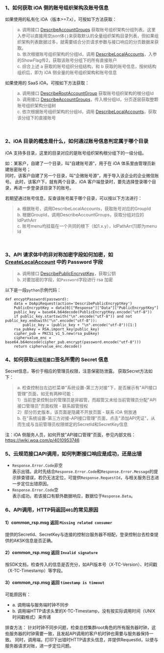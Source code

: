 ### 1、如何获取 iOA 侧的账号组织架构及账号信息
如果使用的私有化 iOA（版本>=7.x），可按如下方法获取：
> a. 调用接口 [DescribeAccountGroups](https://tencent-ioa.github.io/ioa-open-doc/#/%E5%BC%80%E6%94%BEAPI/%E4%BA%91%E8%A7%84%E8%8C%83%E6%8E%A5%E5%8F%A3/%E7%89%88%E6%9C%AC%EF%BC%9A2022-06-01/%E8%BA%AB%E4%BB%BD%E4%B8%8E%E6%9D%83%E9%99%90%E7%AE%A1%E7%90%86%E7%9B%B8%E5%85%B3%E6%8E%A5%E5%8F%A3/%E6%9F%A5%E8%AF%A2%E8%B4%A6%E6%88%B7%E7%9B%AE%E5%BD%95%E5%88%97%E8%A1%A8) 获取账号组织架构分组列表。这里入参可以直接用空json体`{}`来获取默认的全量组织架构目录列表，但如果组织架构列表数据过多，就需要结合分页请求参数与接口响应的分页数据来获取。<br/>
> b. 依次根据账号组织架构的分组Id，调用 [DescribeLocalAccounts]()，入参的ShowFlag传2，获取该账号分组下的所有直接账户<br/>
> c. 综合上述 a 获取的账号组织分组结构，和 b 获取的账号信息，按树结构组织后，即为 iOA 侧全量的账号组织架构和账号信息

如果使用的 SaaS iOA，可按如下方法获取：
> a. 调用接口 [DescribeRootAccountGroup](https://cloud.tencent.com/document/api/1092/107709) 获取账号组织架构的根分组Id<br/>
> b. 调用接口 [DescribeAccountGroups](https://cloud.tencent.com/document/api/1092/107711)，传入根分组Id，分页逐层获取整颗账号组织架构分组树<br/>
> c. 依次根据账号组织架构的分组Id，调用 [DescribeLocalAccounts](https://cloud.tencent.com/document/api/1092/107710)，获取该分组下的直接账号
<br/>

### 2、iOA 目录的概念是什么，如何通过账号信息判定属于哪个目录
iOA 支持多目录，这里的目录对应的是账号组织架构根分组下的一级分组。

如：某客户，自建了一个目录，叫“自建账号源”，用于在 iOA 体系里由管理员新建账密账号；<br/>
同时，该客户自建了另一个目录，叫“企微账号源”，用于导入该企业的企业微信账号。
此时，该客户下，就有两个目录，iOA 客户端登录时，要先选择登录哪个目录，再进一步登录该目录下的账号。

若期望通过账号信息，反查该账号属于哪个目录，可以按以下方法进行：
>a. 根据账号，调用DescribeLocalAccounts，获取账号对应的GroupId<br/>
b. 根据GroupId，调用DescribeAccountGroups，获取分组对应的IdPathArr<br/>
c. 账号menu均挂载在一个共同的根下（如1.x.y），IdPathArr[1]即为menu Id
<br/>

### 3、API 请求体中的非对称加密字段如何加密，如 [CreateLocalAccount](https://tencent-ioa.github.io/ioa-open-doc/#/开放API/云规范接口/版本：2022-06-01/身份与权限管理相关接口/创建本地账号?id=创建本地账号) 中的 Password 字段
> a. 调用接口 [DescribePublicEncryptKey](https://tencent-ioa.github.io/ioa-open-doc/#/开放API/云规范接口/版本：2022-06-01/公共模块相关接口/获取加密公钥)，获取公钥<br/>
> b. 对要加密的字段，如`Password`字段进行 rsa 加密<br/>

以下是一段`python`示例代码：
```
def encyptPassword(password):
	data = DoApiRequest(action='DescribePublicEncryptKey')
	PublicEncryptKey = data[0]["Response"]["Data"]["PublicEncryptKey"]
	public_key = base64.b64decode(PublicEncryptKey.encode("utf-8"))
	if public_key.startswith("\n".encode("utf-8")) and not public_key.endswith("\n".encode("utf-8")):
		public_key = (public_key + "\n".encode("utf-8"))[1:]
	rsa_pubkey = RSA.import_key(public_key)
	cipher_pub = PKCS1_v1_5.new(rsa_pubkey)
	ciphervalue_enc = base64.b64encode(cipher_pub.encrypt(password.encode("utf-8")))
	return ciphervalue_enc.decode()
```

### 4、如何获取`云规范接口`签名所需的 Secret 信息
Secret信息，等价于相应的管理员权限，注意保密防泄露。
获取Secret方法如下：
> a. 检查控制台左边栏菜单"系统设置-第三方对接"下，是否展示有"API接口管理"页面，如无有两种可能：<br/>
	1）当前登录控制台的管理员是非超管，而超管又未给当前管理员分配"API接口管理员"页面权限 - 联系超管授权<br/>
	2）部分历史版本，该页面是隐藏不开放页面 - 联系 iOA 侧放通<br/>
b. 在"系统设置-第三方对接-API接口管理"页面，点击"添加API凭证"，从而生成与当前管理员权限绑定的SecretId和SecretKey信息

注：iOA 侧服务人员，如何开放"API接口管理"页面，参见内部文档：https://iwiki.woa.com/p/4010953746

### 5、云规范接口API调用，如何判断接口响应是成功，还是出错
* `Response.Error.Code`非空<br/>
表示出错。此时先结合`Response.Error.Code`和`Response.Error.Message`的提示排查错误，若仍无法定位，可提供`Response.RequestId`，与相关服务日志进一步定位出错原因。
* `Response.Error.Code`空<br/>
表示成功。若该接口有额外数据响应，数据位于`Response.Data`。

### 6、API调用，HTTP码返回`401`的常见原因
#### 1）common_rsp.msg 返回 `Missing related consumer`
提供的SecretId、SecretKey与连接的控制台服务器不相配，登录控制台去检查提供的AKSK信息是否正确。
#### 2）common_rsp.msg 返回 `Invalid signature`
按SDK文档，检查传入的信息是否充分，如API版本号（X-TC-Version）、时间戳（X-TC-Timestamp）等字段。
#### 3）common_rsp.msg 返回 `timestamp is timeout`
可能原因有：
* a. 调用端与服务端时钟不同步
* b. 调用端HTTP请求头里的X-TC-Timestamp，没有按实际调用时间（UNIX时间戳格式）来传递<br/>

排查方法：
针对时钟不同步问题，检查总控集群root角色的所有服务器时钟，这些服务器的时钟需要一致，且发起API调用的客户机时钟也需要与服务器保持一致。
同时，调用端，打印下出错时HTTP请求头信息，并提供RequestId，以便与服务器请求对账，进一步定位问题。
